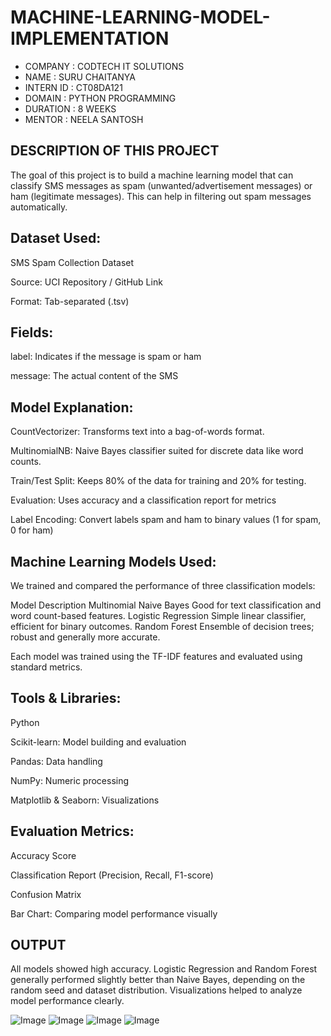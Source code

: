 # MACHINE-LEARNING-MODEL-IMPLEMENTATION
* COMPANY : CODTECH IT SOLUTIONS
* NAME : SURU CHAITANYA
* INTERN ID : CT08DA121
* DOMAIN : PYTHON PROGRAMMING
* DURATION : 8 WEEKS
* MENTOR : NEELA SANTOSH

## DESCRIPTION OF THIS PROJECT

The goal of this project is to build a machine learning model that can classify SMS messages as spam (unwanted/advertisement messages) or ham (legitimate messages). This can help in filtering out spam messages automatically.

## Dataset Used:
SMS Spam Collection Dataset

Source: UCI Repository / GitHub Link

Format: Tab-separated (.tsv)

## Fields:
label: Indicates if the message is spam or ham

message: The actual content of the SMS

## Model Explanation:
CountVectorizer: Transforms text into a bag-of-words format.

MultinomialNB: Naive Bayes classifier suited for discrete data like word counts.

Train/Test Split: Keeps 80% of the data for training and 20% for testing.

Evaluation: Uses accuracy and a classification report for metrics

Label Encoding: Convert labels spam and ham to binary values (1 for spam, 0 for ham)

## Machine Learning Models Used:
We trained and compared the performance of three classification models:

Model	Description
Multinomial Naive Bayes	Good for text classification and word count-based features.
Logistic Regression	Simple linear classifier, efficient for binary outcomes.
Random Forest	Ensemble of decision trees; robust and generally more accurate.

Each model was trained using the TF-IDF features and evaluated using standard metrics.

## Tools & Libraries:
Python

Scikit-learn: Model building and evaluation

Pandas: Data handling

NumPy: Numeric processing

Matplotlib & Seaborn: Visualizations

## Evaluation Metrics:
Accuracy Score

Classification Report (Precision, Recall, F1-score)

Confusion Matrix

Bar Chart: Comparing model performance visually

## OUTPUT
All models showed high accuracy. Logistic Regression and Random Forest generally performed slightly better than Naive Bayes, depending on the random seed and dataset distribution. Visualizations helped to analyze model performance clearly.

![Image](https://github.com/user-attachments/assets/ff257d78-7aa5-4f19-94f1-b60939332b4c)
![Image](https://github.com/user-attachments/assets/c3a68af4-f3e5-42c8-b6b8-22713f7bac71)
![Image](https://github.com/user-attachments/assets/0a4ed2d3-cc03-47c4-95b2-bdd07cb8ea2a)
![Image](https://github.com/user-attachments/assets/29364d98-7b28-4703-a764-260f7437982a)

